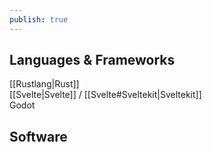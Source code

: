 ```yaml
---  
publish: true  
---  
```

  
  
## Languages & Frameworks  
[[Rustlang|Rust]]  
[[Svelte|Svelte]] / [[Svelte#Sveltekit|Sveltekit]]  
Godot  
  
## Software  

